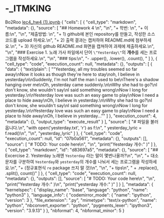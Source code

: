 # -_ITMKING
Bo2Roo
[lec4_hw4 (1).ipynb](https://github.com/user-attachments/files/22965693/lec4_hw4.1.ipynb)
{
  "cells": [
    {
      "cell_type": "markdown",
      "metadata": {},
      "source": [
        "## Homework 4 \n",
        "\n",
        "+ 학번: \n",
        "+ 이름:\n",
        "\n",
        "제출방법: \n",
        "+ 1) github에 본인 repository를 만들고, 작성한 소스 코드를 upload 하세요.\n",
        "+ 2) 출력 결과는 캡처하여 README.md에 첨부하세요.\n",
        "+ 3) 자신의 github README.md 화면을 캡쳐하여 과제에 제출하세요.\n",
        "\n",
        "### Exercise 1. 노래 가사 파일에서 단어 `\"Yesterday\"`의 **개수**를 세는 프로그램을 작성하세요.\n",
        "\n",
        "### tips:\n",
        "- .upper(), .lower(), .count(), "
      ]
    },
    {
      "cell_type": "code",
      "execution_count": null,
      "metadata": {},
      "outputs": [
        {
          "data": {
            "text/plain": [
              "\"Yesterday, all my troubles seemed so far away\\nNow it looks as though they're here to stay\\noh, I believe in yesterday\\n\\nSuddenly, I'm not half the man I used to be\\nThere's a shadow hanging over me\\nOh, yesterday came suddenly.\\n\\nWhy she had to go?\\nI don't know, she wouldn't say\\nI said something wrong\\nNow I long for yesterday.\\n\\nYesterday love was such an easy game to play\\nNow I need a place to hide away\\nOh, I believe in yesterday.\\n\\nWhy she had to go?\\nI don't know, she wouldn't say\\nI said something wrong\\nNow I long for yesterday.\\n\\nYesterday love was such an easy game to play\\nNow I need a place to hide away\\nOh, I believe in yesterday...\""
            ]
          },
          "execution_count": 4,
          "metadata": {},
          "output_type": "execute_result"
        }
      ],
      "source": [
        "# 파일을 불러옵니다.\n",
        "with open('yesterday.txt', 'r') as f:\n",
        "    yesterday_lyric = f.read()\n",
        "\n",
        "yesterday_lyric"
      ]
    },
    {
      "cell_type": "code",
      "execution_count": null,
      "id": "07b0a561",
      "metadata": {},
      "outputs": [],
      "source": [
        "# TODO: Your code here\n",
        "\n",
        "print(\"Yesterday 개수:\" )"
      ]
    },
    {
      "cell_type": "markdown",
      "id": "d83697a5",
      "metadata": {},
      "source": [
        "## Excercise 2. Yesterday 노래엔 `Yesterday` 라는 말이 몇번나올까?\n",
        "\n",
        "+ 대소문자를 구분하여 `Yesterday`와 `yesterday`의 개수를 나눠서 세는 프로그램을 작성하세요.\n",
        "+ (정규표현식 `re` package 쓰지 말 것)\n",
        "\n",
        "+ tips\n",
        "    + .replace(), .split(), count()"
      ]
    },
    {
      "cell_type": "code",
      "execution_count": null,
      "metadata": {},
      "outputs": [],
      "source": [
        "# TODO: Your code here\n",
        "\n",
        "print(\"Yesterday 개수:\" )\n",
        "print(\"yesterday 개수:\" )"
      ]
    }
  ],
  "metadata": {
    "kernelspec": {
      "display_name": "base",
      "language": "python",
      "name": "python3"
    },
    "language_info": {
      "codemirror_mode": {
        "name": "ipython",
        "version": 3
      },
      "file_extension": ".py",
      "mimetype": "text/x-python",
      "name": "python",
      "nbconvert_exporter": "python",
      "pygments_lexer": "ipython3",
      "version": "3.9.13"
    }
  },
  "nbformat": 4,
  "nbformat_minor": 5
}
